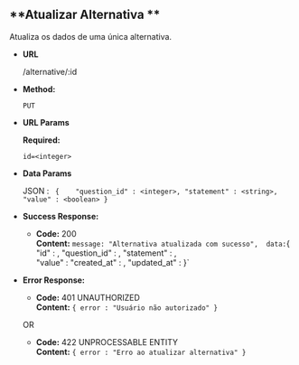 **Atualizar Alternativa **
----

Atualiza os dados de uma única alternativa.

* **URL**

    /alternative/:id

* **Method:**

    `PUT`
  
*  **URL Params**

   **Required:**
 
    `id=<integer>`

* **Data Params**
   
    JSON : 
    `
    {   
        "question_id" : <integer>,
        "statement" : <string>,  
        "value" : <boolean>
    }`  

* **Success Response:**

  * **Code:** 200 <br />
    **Content:** `
    message: "Alternativa atualizada com sucesso", 
    data: `{
        "id" : <integer>,
        "question_id" : <integer>,
        "statement" : <string>,  
        "value" : <boolean>
        "created_at" : <timestamp>,
        "updated_at" : <timestamp>
    }`
 
* **Error Response:**

  * **Code:** 401 UNAUTHORIZED <br />
    **Content:** `{ error : "Usuário não autorizado" }`

  OR

  * **Code:** 422 UNPROCESSABLE ENTITY <br />
    **Content:** `{ error : "Erro ao atualizar alternativa" }`


